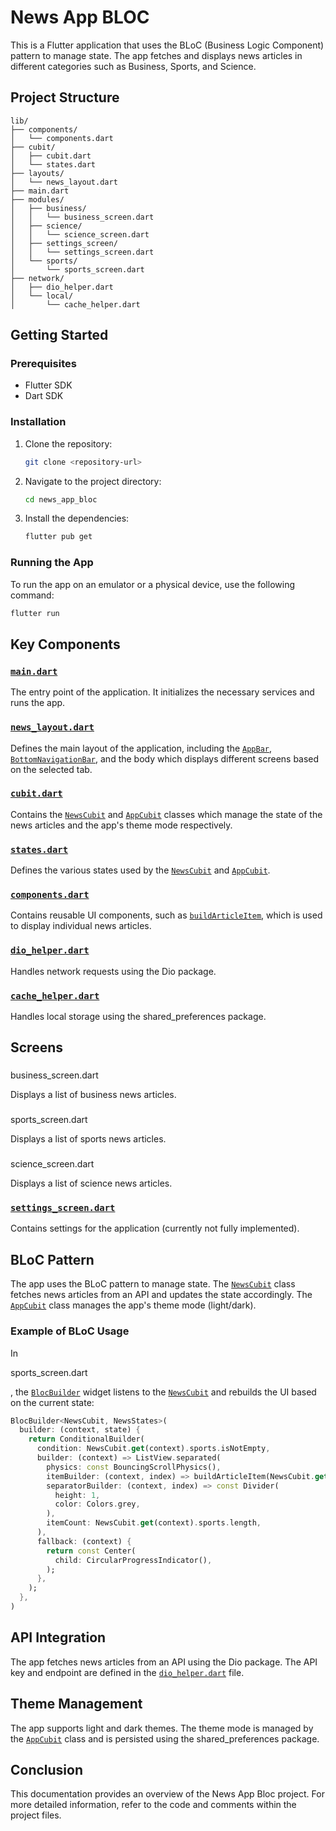 # News App BLOC

This is a Flutter application that uses the BLoC (Business Logic Component) pattern to manage state. The app fetches and displays news articles in different categories such as Business, Sports, and Science.

## Project Structure

```
lib/
├── components/
│   └── components.dart
├── cubit/
│   ├── cubit.dart
│   └── states.dart
├── layouts/
│   └── news_layout.dart
├── main.dart
├── modules/
│   ├── business/
│   │   └── business_screen.dart
│   ├── science/
│   │   └── science_screen.dart
│   ├── settings_screen/
│   │   └── settings_screen.dart
│   └── sports/
│       └── sports_screen.dart
├── network/
│   ├── dio_helper.dart
│   └── local/
│       └── cache_helper.dart
```

## Getting Started

### Prerequisites

- Flutter SDK
- Dart SDK

### Installation

1. Clone the repository:
    ```sh
    git clone <repository-url>
    ```
2. Navigate to the project directory:
    ```sh
    cd news_app_bloc
    ```
3. Install the dependencies:
    ```sh
    flutter pub get
    ```

### Running the App

To run the app on an emulator or a physical device, use the following command:
```sh
flutter run
```

## Key Components

### [`main.dart`](command:_github.copilot.openSymbolFromReferences?%5B%22%22%2C%5B%7B%22uri%22%3A%7B%22scheme%22%3A%22file%22%2C%22authority%22%3A%22%22%2C%22path%22%3A%22%2Fd%3A%2FFlutter%20Projects%2Fnews_app_bloc%2Flib%2Fcubit%2Fcubit.dart%22%2C%22query%22%3A%22%22%2C%22fragment%22%3A%22%22%7D%2C%22pos%22%3A%7B%22line%22%3A7%2C%22character%22%3A38%7D%7D%2C%7B%22uri%22%3A%7B%22scheme%22%3A%22file%22%2C%22authority%22%3A%22%22%2C%22path%22%3A%22%2Fd%3A%2FFlutter%20Projects%2Fnews_app_bloc%2Flib%2Fmain.dart%22%2C%22query%22%3A%22%22%2C%22fragment%22%3A%22%22%7D%2C%22pos%22%3A%7B%22line%22%3A4%2C%22character%22%3A38%7D%7D%5D%2C%227b83ad3c-e106-4176-ab6d-66e3b093c842%22%5D "Go to definition")



The entry point of the application. It initializes the necessary services and runs the app.

### [`news_layout.dart`](command:_github.copilot.openSymbolFromReferences?%5B%22%22%2C%5B%7B%22uri%22%3A%7B%22scheme%22%3A%22file%22%2C%22authority%22%3A%22%22%2C%22path%22%3A%22%2Fd%3A%2FFlutter%20Projects%2Fnews_app_bloc%2Flib%2Fcubit%2Fcubit.dart%22%2C%22query%22%3A%22%22%2C%22fragment%22%3A%22%22%7D%2C%22pos%22%3A%7B%22line%22%3A7%2C%22character%22%3A38%7D%7D%2C%7B%22uri%22%3A%7B%22scheme%22%3A%22file%22%2C%22authority%22%3A%22%22%2C%22path%22%3A%22%2Fd%3A%2FFlutter%20Projects%2Fnews_app_bloc%2Flib%2Fmain.dart%22%2C%22query%22%3A%22%22%2C%22fragment%22%3A%22%22%7D%2C%22pos%22%3A%7B%22line%22%3A4%2C%22character%22%3A38%7D%7D%5D%2C%227b83ad3c-e106-4176-ab6d-66e3b093c842%22%5D "Go to definition")



Defines the main layout of the application, including the [`AppBar`](command:_github.copilot.openSymbolFromReferences?%5B%22%22%2C%5B%7B%22uri%22%3A%7B%22scheme%22%3A%22file%22%2C%22authority%22%3A%22%22%2C%22path%22%3A%22%2Fd%3A%2FFlutter%20Projects%2Fnews_app_bloc%2Flib%2Flayouts%2Fnews_layout.dart%22%2C%22query%22%3A%22%22%2C%22fragment%22%3A%22%22%7D%2C%22pos%22%3A%7B%22line%22%3A117%2C%22character%22%3A22%7D%7D%5D%2C%227b83ad3c-e106-4176-ab6d-66e3b093c842%22%5D "Go to definition"), [`BottomNavigationBar`](command:_github.copilot.openSymbolFromReferences?%5B%22%22%2C%5B%7B%22uri%22%3A%7B%22scheme%22%3A%22file%22%2C%22authority%22%3A%22%22%2C%22path%22%3A%22%2Fd%3A%2FFlutter%20Projects%2Fnews_app_bloc%2Flib%2Fcubit%2Fcubit.dart%22%2C%22query%22%3A%22%22%2C%22fragment%22%3A%22%22%7D%2C%22pos%22%3A%7B%22line%22%3A17%2C%22character%22%3A7%7D%7D%2C%7B%22uri%22%3A%7B%22scheme%22%3A%22file%22%2C%22authority%22%3A%22%22%2C%22path%22%3A%22%2Fd%3A%2FFlutter%20Projects%2Fnews_app_bloc%2Flib%2Flayouts%2Fnews_layout.dart%22%2C%22query%22%3A%22%22%2C%22fragment%22%3A%22%22%7D%2C%22pos%22%3A%7B%22line%22%3A142%2C%22character%22%3A25%7D%7D%5D%2C%227b83ad3c-e106-4176-ab6d-66e3b093c842%22%5D "Go to definition"), and the body which displays different screens based on the selected tab.

### [`cubit.dart`](command:_github.copilot.openSymbolFromReferences?%5B%22%22%2C%5B%7B%22uri%22%3A%7B%22scheme%22%3A%22file%22%2C%22authority%22%3A%22%22%2C%22path%22%3A%22%2Fd%3A%2FFlutter%20Projects%2Fnews_app_bloc%2Flib%2Fcubit%2Fcubit.dart%22%2C%22query%22%3A%22%22%2C%22fragment%22%3A%22%22%7D%2C%22pos%22%3A%7B%22line%22%3A7%2C%22character%22%3A38%7D%7D%2C%7B%22uri%22%3A%7B%22scheme%22%3A%22file%22%2C%22authority%22%3A%22%22%2C%22path%22%3A%22%2Fd%3A%2FFlutter%20Projects%2Fnews_app_bloc%2Flib%2Fmain.dart%22%2C%22query%22%3A%22%22%2C%22fragment%22%3A%22%22%7D%2C%22pos%22%3A%7B%22line%22%3A4%2C%22character%22%3A38%7D%7D%5D%2C%227b83ad3c-e106-4176-ab6d-66e3b093c842%22%5D "Go to definition")



Contains the [`NewsCubit`](command:_github.copilot.openSymbolFromReferences?%5B%22%22%2C%5B%7B%22uri%22%3A%7B%22scheme%22%3A%22file%22%2C%22authority%22%3A%22%22%2C%22path%22%3A%22%2Fd%3A%2FFlutter%20Projects%2Fnews_app_bloc%2Flib%2Fcubit%2Fcubit.dart%22%2C%22query%22%3A%22%22%2C%22fragment%22%3A%22%22%7D%2C%22pos%22%3A%7B%22line%22%3A10%2C%22character%22%3A6%7D%7D%2C%7B%22uri%22%3A%7B%22scheme%22%3A%22file%22%2C%22authority%22%3A%22%22%2C%22path%22%3A%22%2Fd%3A%2FFlutter%20Projects%2Fnews_app_bloc%2Flib%2Flayouts%2Fnews_layout.dart%22%2C%22query%22%3A%22%22%2C%22fragment%22%3A%22%22%7D%2C%22pos%22%3A%7B%22line%22%3A20%2C%22character%22%3A21%7D%7D%2C%7B%22uri%22%3A%7B%22scheme%22%3A%22file%22%2C%22authority%22%3A%22%22%2C%22path%22%3A%22%2Fd%3A%2FFlutter%20Projects%2Fnews_app_bloc%2Flib%2Flayouts%2Fnews_layout.dart%22%2C%22query%22%3A%22%22%2C%22fragment%22%3A%22%22%7D%2C%22pos%22%3A%7B%22line%22%3A132%2C%22character%22%3A32%7D%7D%2C%7B%22uri%22%3A%7B%22scheme%22%3A%22file%22%2C%22authority%22%3A%22%22%2C%22path%22%3A%22%2Fd%3A%2FFlutter%20Projects%2Fnews_app_bloc%2Flib%2Fmodules%2Fbusiness%2Fbusiness_screen.dart%22%2C%22query%22%3A%22%22%2C%22fragment%22%3A%22%22%7D%2C%22pos%22%3A%7B%22line%22%3A12%2C%22character%22%3A23%7D%7D%2C%7B%22uri%22%3A%7B%22scheme%22%3A%22file%22%2C%22authority%22%3A%22%22%2C%22path%22%3A%22%2Fd%3A%2FFlutter%20Projects%2Fnews_app_bloc%2Flib%2Fmodules%2Fscience%2Fscience_screen.dart%22%2C%22query%22%3A%22%22%2C%22fragment%22%3A%22%22%7D%2C%22pos%22%3A%7B%22line%22%3A12%2C%22character%22%3A23%7D%7D%2C%7B%22uri%22%3A%7B%22scheme%22%3A%22file%22%2C%22authority%22%3A%22%22%2C%22path%22%3A%22%2Fd%3A%2FFlutter%20Projects%2Fnews_app_bloc%2Flib%2Fmodules%2Fsports%2Fsports_screen.dart%22%2C%22query%22%3A%22%22%2C%22fragment%22%3A%22%22%7D%2C%22pos%22%3A%7B%22line%22%3A12%2C%22character%22%3A23%7D%7D%5D%2C%227b83ad3c-e106-4176-ab6d-66e3b093c842%22%5D "Go to definition") and [`AppCubit`](command:_github.copilot.openSymbolFromReferences?%5B%22%22%2C%5B%7B%22uri%22%3A%7B%22scheme%22%3A%22file%22%2C%22authority%22%3A%22%22%2C%22path%22%3A%22%2Fd%3A%2FFlutter%20Projects%2Fnews_app_bloc%2Flib%2Fcomponents%2Fcomponents.dart%22%2C%22query%22%3A%22%22%2C%22fragment%22%3A%22%22%7D%2C%22pos%22%3A%7B%22line%22%3A5%2C%22character%22%3A57%7D%7D%2C%7B%22uri%22%3A%7B%22scheme%22%3A%22file%22%2C%22authority%22%3A%22%22%2C%22path%22%3A%22%2Fd%3A%2FFlutter%20Projects%2Fnews_app_bloc%2Flib%2Fcubit%2Fcubit.dart%22%2C%22query%22%3A%22%22%2C%22fragment%22%3A%22%22%7D%2C%22pos%22%3A%7B%22line%22%3A134%2C%22character%22%3A6%7D%7D%2C%7B%22uri%22%3A%7B%22scheme%22%3A%22file%22%2C%22authority%22%3A%22%22%2C%22path%22%3A%22%2Fd%3A%2FFlutter%20Projects%2Fnews_app_bloc%2Flib%2Flayouts%2Fnews_layout.dart%22%2C%22query%22%3A%22%22%2C%22fragment%22%3A%22%22%7D%2C%22pos%22%3A%7B%22line%22%3A17%2C%22character%22%3A21%7D%7D%2C%7B%22uri%22%3A%7B%22scheme%22%3A%22file%22%2C%22authority%22%3A%22%22%2C%22path%22%3A%22%2Fd%3A%2FFlutter%20Projects%2Fnews_app_bloc%2Flib%2Flayouts%2Fnews_layout.dart%22%2C%22query%22%3A%22%22%2C%22fragment%22%3A%22%22%7D%2C%22pos%22%3A%7B%22line%22%3A110%2C%22character%22%3A35%7D%7D%5D%2C%227b83ad3c-e106-4176-ab6d-66e3b093c842%22%5D "Go to definition") classes which manage the state of the news articles and the app's theme mode respectively.

### [`states.dart`](command:_github.copilot.openSymbolFromReferences?%5B%22%22%2C%5B%7B%22uri%22%3A%7B%22scheme%22%3A%22file%22%2C%22authority%22%3A%22%22%2C%22path%22%3A%22%2Fd%3A%2FFlutter%20Projects%2Fnews_app_bloc%2Flib%2Fcubit%2Fcubit.dart%22%2C%22query%22%3A%22%22%2C%22fragment%22%3A%22%22%7D%2C%22pos%22%3A%7B%22line%22%3A7%2C%22character%22%3A38%7D%7D%2C%7B%22uri%22%3A%7B%22scheme%22%3A%22file%22%2C%22authority%22%3A%22%22%2C%22path%22%3A%22%2Fd%3A%2FFlutter%20Projects%2Fnews_app_bloc%2Flib%2Fmain.dart%22%2C%22query%22%3A%22%22%2C%22fragment%22%3A%22%22%7D%2C%22pos%22%3A%7B%22line%22%3A4%2C%22character%22%3A38%7D%7D%5D%2C%227b83ad3c-e106-4176-ab6d-66e3b093c842%22%5D "Go to definition")


Defines the various states used by the [`NewsCubit`](command:_github.copilot.openSymbolFromReferences?%5B%22%22%2C%5B%7B%22uri%22%3A%7B%22scheme%22%3A%22file%22%2C%22authority%22%3A%22%22%2C%22path%22%3A%22%2Fd%3A%2FFlutter%20Projects%2Fnews_app_bloc%2Flib%2Fcubit%2Fcubit.dart%22%2C%22query%22%3A%22%22%2C%22fragment%22%3A%22%22%7D%2C%22pos%22%3A%7B%22line%22%3A10%2C%22character%22%3A6%7D%7D%2C%7B%22uri%22%3A%7B%22scheme%22%3A%22file%22%2C%22authority%22%3A%22%22%2C%22path%22%3A%22%2Fd%3A%2FFlutter%20Projects%2Fnews_app_bloc%2Flib%2Flayouts%2Fnews_layout.dart%22%2C%22query%22%3A%22%22%2C%22fragment%22%3A%22%22%7D%2C%22pos%22%3A%7B%22line%22%3A20%2C%22character%22%3A21%7D%7D%2C%7B%22uri%22%3A%7B%22scheme%22%3A%22file%22%2C%22authority%22%3A%22%22%2C%22path%22%3A%22%2Fd%3A%2FFlutter%20Projects%2Fnews_app_bloc%2Flib%2Flayouts%2Fnews_layout.dart%22%2C%22query%22%3A%22%22%2C%22fragment%22%3A%22%22%7D%2C%22pos%22%3A%7B%22line%22%3A132%2C%22character%22%3A32%7D%7D%2C%7B%22uri%22%3A%7B%22scheme%22%3A%22file%22%2C%22authority%22%3A%22%22%2C%22path%22%3A%22%2Fd%3A%2FFlutter%20Projects%2Fnews_app_bloc%2Flib%2Fmodules%2Fbusiness%2Fbusiness_screen.dart%22%2C%22query%22%3A%22%22%2C%22fragment%22%3A%22%22%7D%2C%22pos%22%3A%7B%22line%22%3A12%2C%22character%22%3A23%7D%7D%2C%7B%22uri%22%3A%7B%22scheme%22%3A%22file%22%2C%22authority%22%3A%22%22%2C%22path%22%3A%22%2Fd%3A%2FFlutter%20Projects%2Fnews_app_bloc%2Flib%2Fmodules%2Fscience%2Fscience_screen.dart%22%2C%22query%22%3A%22%22%2C%22fragment%22%3A%22%22%7D%2C%22pos%22%3A%7B%22line%22%3A12%2C%22character%22%3A23%7D%7D%2C%7B%22uri%22%3A%7B%22scheme%22%3A%22file%22%2C%22authority%22%3A%22%22%2C%22path%22%3A%22%2Fd%3A%2FFlutter%20Projects%2Fnews_app_bloc%2Flib%2Fmodules%2Fsports%2Fsports_screen.dart%22%2C%22query%22%3A%22%22%2C%22fragment%22%3A%22%22%7D%2C%22pos%22%3A%7B%22line%22%3A12%2C%22character%22%3A23%7D%7D%5D%2C%227b83ad3c-e106-4176-ab6d-66e3b093c842%22%5D "Go to definition") and [`AppCubit`](command:_github.copilot.openSymbolFromReferences?%5B%22%22%2C%5B%7B%22uri%22%3A%7B%22scheme%22%3A%22file%22%2C%22authority%22%3A%22%22%2C%22path%22%3A%22%2Fd%3A%2FFlutter%20Projects%2Fnews_app_bloc%2Flib%2Fcomponents%2Fcomponents.dart%22%2C%22query%22%3A%22%22%2C%22fragment%22%3A%22%22%7D%2C%22pos%22%3A%7B%22line%22%3A5%2C%22character%22%3A57%7D%7D%2C%7B%22uri%22%3A%7B%22scheme%22%3A%22file%22%2C%22authority%22%3A%22%22%2C%22path%22%3A%22%2Fd%3A%2FFlutter%20Projects%2Fnews_app_bloc%2Flib%2Fcubit%2Fcubit.dart%22%2C%22query%22%3A%22%22%2C%22fragment%22%3A%22%22%7D%2C%22pos%22%3A%7B%22line%22%3A134%2C%22character%22%3A6%7D%7D%2C%7B%22uri%22%3A%7B%22scheme%22%3A%22file%22%2C%22authority%22%3A%22%22%2C%22path%22%3A%22%2Fd%3A%2FFlutter%20Projects%2Fnews_app_bloc%2Flib%2Flayouts%2Fnews_layout.dart%22%2C%22query%22%3A%22%22%2C%22fragment%22%3A%22%22%7D%2C%22pos%22%3A%7B%22line%22%3A17%2C%22character%22%3A21%7D%7D%2C%7B%22uri%22%3A%7B%22scheme%22%3A%22file%22%2C%22authority%22%3A%22%22%2C%22path%22%3A%22%2Fd%3A%2FFlutter%20Projects%2Fnews_app_bloc%2Flib%2Flayouts%2Fnews_layout.dart%22%2C%22query%22%3A%22%22%2C%22fragment%22%3A%22%22%7D%2C%22pos%22%3A%7B%22line%22%3A110%2C%22character%22%3A35%7D%7D%5D%2C%227b83ad3c-e106-4176-ab6d-66e3b093c842%22%5D "Go to definition").

### [`components.dart`](command:_github.copilot.openSymbolFromReferences?%5B%22%22%2C%5B%7B%22uri%22%3A%7B%22scheme%22%3A%22file%22%2C%22authority%22%3A%22%22%2C%22path%22%3A%22%2Fd%3A%2FFlutter%20Projects%2Fnews_app_bloc%2Flib%2Fcubit%2Fcubit.dart%22%2C%22query%22%3A%22%22%2C%22fragment%22%3A%22%22%7D%2C%22pos%22%3A%7B%22line%22%3A7%2C%22character%22%3A38%7D%7D%2C%7B%22uri%22%3A%7B%22scheme%22%3A%22file%22%2C%22authority%22%3A%22%22%2C%22path%22%3A%22%2Fd%3A%2FFlutter%20Projects%2Fnews_app_bloc%2Flib%2Fmain.dart%22%2C%22query%22%3A%22%22%2C%22fragment%22%3A%22%22%7D%2C%22pos%22%3A%7B%22line%22%3A4%2C%22character%22%3A38%7D%7D%5D%2C%227b83ad3c-e106-4176-ab6d-66e3b093c842%22%5D "Go to definition")



Contains reusable UI components, such as [`buildArticleItem`](command:_github.copilot.openSymbolFromReferences?%5B%22%22%2C%5B%7B%22uri%22%3A%7B%22scheme%22%3A%22file%22%2C%22authority%22%3A%22%22%2C%22path%22%3A%22%2Fd%3A%2FFlutter%20Projects%2Fnews_app_bloc%2Flib%2Fcomponents%2Fcomponents.dart%22%2C%22query%22%3A%22%22%2C%22fragment%22%3A%22%22%7D%2C%22pos%22%3A%7B%22line%22%3A5%2C%22character%22%3A7%7D%7D%2C%7B%22uri%22%3A%7B%22scheme%22%3A%22file%22%2C%22authority%22%3A%22%22%2C%22path%22%3A%22%2Fd%3A%2FFlutter%20Projects%2Fnews_app_bloc%2Flib%2Fmodules%2Fbusiness%2Fbusiness_screen.dart%22%2C%22query%22%3A%22%22%2C%22fragment%22%3A%22%22%7D%2C%22pos%22%3A%7B%22line%22%3A18%2C%22character%22%3A45%7D%7D%2C%7B%22uri%22%3A%7B%22scheme%22%3A%22file%22%2C%22authority%22%3A%22%22%2C%22path%22%3A%22%2Fd%3A%2FFlutter%20Projects%2Fnews_app_bloc%2Flib%2Fmodules%2Fscience%2Fscience_screen.dart%22%2C%22query%22%3A%22%22%2C%22fragment%22%3A%22%22%7D%2C%22pos%22%3A%7B%22line%22%3A18%2C%22character%22%3A45%7D%7D%2C%7B%22uri%22%3A%7B%22scheme%22%3A%22file%22%2C%22authority%22%3A%22%22%2C%22path%22%3A%22%2Fd%3A%2FFlutter%20Projects%2Fnews_app_bloc%2Flib%2Fmodules%2Fsports%2Fsports_screen.dart%22%2C%22query%22%3A%22%22%2C%22fragment%22%3A%22%22%7D%2C%22pos%22%3A%7B%22line%22%3A18%2C%22character%22%3A45%7D%7D%5D%2C%227b83ad3c-e106-4176-ab6d-66e3b093c842%22%5D "Go to definition"), which is used to display individual news articles.

### [`dio_helper.dart`](command:_github.copilot.openSymbolFromReferences?%5B%22%22%2C%5B%7B%22uri%22%3A%7B%22scheme%22%3A%22file%22%2C%22authority%22%3A%22%22%2C%22path%22%3A%22%2Fd%3A%2FFlutter%20Projects%2Fnews_app_bloc%2Flib%2Fcubit%2Fcubit.dart%22%2C%22query%22%3A%22%22%2C%22fragment%22%3A%22%22%7D%2C%22pos%22%3A%7B%22line%22%3A7%2C%22character%22%3A38%7D%7D%2C%7B%22uri%22%3A%7B%22scheme%22%3A%22file%22%2C%22authority%22%3A%22%22%2C%22path%22%3A%22%2Fd%3A%2FFlutter%20Projects%2Fnews_app_bloc%2Flib%2Fmain.dart%22%2C%22query%22%3A%22%22%2C%22fragment%22%3A%22%22%7D%2C%22pos%22%3A%7B%22line%22%3A4%2C%22character%22%3A38%7D%7D%5D%2C%227b83ad3c-e106-4176-ab6d-66e3b093c842%22%5D "Go to definition")

Handles network requests using the Dio package.

### [`cache_helper.dart`](command:_github.copilot.openSymbolFromReferences?%5B%22%22%2C%5B%7B%22uri%22%3A%7B%22scheme%22%3A%22file%22%2C%22authority%22%3A%22%22%2C%22path%22%3A%22%2Fd%3A%2FFlutter%20Projects%2Fnews_app_bloc%2Flib%2Fcubit%2Fcubit.dart%22%2C%22query%22%3A%22%22%2C%22fragment%22%3A%22%22%7D%2C%22pos%22%3A%7B%22line%22%3A8%2C%22character%22%3A44%7D%7D%2C%7B%22uri%22%3A%7B%22scheme%22%3A%22file%22%2C%22authority%22%3A%22%22%2C%22path%22%3A%22%2Fd%3A%2FFlutter%20Projects%2Fnews_app_bloc%2Flib%2Fmain.dart%22%2C%22query%22%3A%22%22%2C%22fragment%22%3A%22%22%7D%2C%22pos%22%3A%7B%22line%22%3A5%2C%22character%22%3A44%7D%7D%5D%2C%227b83ad3c-e106-4176-ab6d-66e3b093c842%22%5D "Go to definition")

Handles local storage using the shared_preferences package.

## Screens

### 

business_screen.dart



Displays a list of business news articles.

### 

sports_screen.dart



Displays a list of sports news articles.

### 

science_screen.dart



Displays a list of science news articles.

### [`settings_screen.dart`](command:_github.copilot.openSymbolFromReferences?%5B%22%22%2C%5B%7B%22uri%22%3A%7B%22scheme%22%3A%22file%22%2C%22authority%22%3A%22%22%2C%22path%22%3A%22%2Fd%3A%2FFlutter%20Projects%2Fnews_app_bloc%2Flib%2Fcubit%2Fcubit.dart%22%2C%22query%22%3A%22%22%2C%22fragment%22%3A%22%22%7D%2C%22pos%22%3A%7B%22line%22%3A5%2C%22character%22%3A54%7D%7D%5D%2C%227b83ad3c-e106-4176-ab6d-66e3b093c842%22%5D "Go to definition")

Contains settings for the application (currently not fully implemented).

## BLoC Pattern

The app uses the BLoC pattern to manage state. The [`NewsCubit`](command:_github.copilot.openSymbolFromReferences?%5B%22%22%2C%5B%7B%22uri%22%3A%7B%22scheme%22%3A%22file%22%2C%22authority%22%3A%22%22%2C%22path%22%3A%22%2Fd%3A%2FFlutter%20Projects%2Fnews_app_bloc%2Flib%2Fcubit%2Fcubit.dart%22%2C%22query%22%3A%22%22%2C%22fragment%22%3A%22%22%7D%2C%22pos%22%3A%7B%22line%22%3A10%2C%22character%22%3A6%7D%7D%2C%7B%22uri%22%3A%7B%22scheme%22%3A%22file%22%2C%22authority%22%3A%22%22%2C%22path%22%3A%22%2Fd%3A%2FFlutter%20Projects%2Fnews_app_bloc%2Flib%2Flayouts%2Fnews_layout.dart%22%2C%22query%22%3A%22%22%2C%22fragment%22%3A%22%22%7D%2C%22pos%22%3A%7B%22line%22%3A20%2C%22character%22%3A21%7D%7D%2C%7B%22uri%22%3A%7B%22scheme%22%3A%22file%22%2C%22authority%22%3A%22%22%2C%22path%22%3A%22%2Fd%3A%2FFlutter%20Projects%2Fnews_app_bloc%2Flib%2Flayouts%2Fnews_layout.dart%22%2C%22query%22%3A%22%22%2C%22fragment%22%3A%22%22%7D%2C%22pos%22%3A%7B%22line%22%3A132%2C%22character%22%3A32%7D%7D%2C%7B%22uri%22%3A%7B%22scheme%22%3A%22file%22%2C%22authority%22%3A%22%22%2C%22path%22%3A%22%2Fd%3A%2FFlutter%20Projects%2Fnews_app_bloc%2Flib%2Fmodules%2Fbusiness%2Fbusiness_screen.dart%22%2C%22query%22%3A%22%22%2C%22fragment%22%3A%22%22%7D%2C%22pos%22%3A%7B%22line%22%3A12%2C%22character%22%3A23%7D%7D%2C%7B%22uri%22%3A%7B%22scheme%22%3A%22file%22%2C%22authority%22%3A%22%22%2C%22path%22%3A%22%2Fd%3A%2FFlutter%20Projects%2Fnews_app_bloc%2Flib%2Fmodules%2Fscience%2Fscience_screen.dart%22%2C%22query%22%3A%22%22%2C%22fragment%22%3A%22%22%7D%2C%22pos%22%3A%7B%22line%22%3A12%2C%22character%22%3A23%7D%7D%2C%7B%22uri%22%3A%7B%22scheme%22%3A%22file%22%2C%22authority%22%3A%22%22%2C%22path%22%3A%22%2Fd%3A%2FFlutter%20Projects%2Fnews_app_bloc%2Flib%2Fmodules%2Fsports%2Fsports_screen.dart%22%2C%22query%22%3A%22%22%2C%22fragment%22%3A%22%22%7D%2C%22pos%22%3A%7B%22line%22%3A12%2C%22character%22%3A23%7D%7D%5D%2C%227b83ad3c-e106-4176-ab6d-66e3b093c842%22%5D "Go to definition") class fetches news articles from an API and updates the state accordingly. The [`AppCubit`](command:_github.copilot.openSymbolFromReferences?%5B%22%22%2C%5B%7B%22uri%22%3A%7B%22scheme%22%3A%22file%22%2C%22authority%22%3A%22%22%2C%22path%22%3A%22%2Fd%3A%2FFlutter%20Projects%2Fnews_app_bloc%2Flib%2Fcomponents%2Fcomponents.dart%22%2C%22query%22%3A%22%22%2C%22fragment%22%3A%22%22%7D%2C%22pos%22%3A%7B%22line%22%3A5%2C%22character%22%3A57%7D%7D%2C%7B%22uri%22%3A%7B%22scheme%22%3A%22file%22%2C%22authority%22%3A%22%22%2C%22path%22%3A%22%2Fd%3A%2FFlutter%20Projects%2Fnews_app_bloc%2Flib%2Fcubit%2Fcubit.dart%22%2C%22query%22%3A%22%22%2C%22fragment%22%3A%22%22%7D%2C%22pos%22%3A%7B%22line%22%3A134%2C%22character%22%3A6%7D%7D%2C%7B%22uri%22%3A%7B%22scheme%22%3A%22file%22%2C%22authority%22%3A%22%22%2C%22path%22%3A%22%2Fd%3A%2FFlutter%20Projects%2Fnews_app_bloc%2Flib%2Flayouts%2Fnews_layout.dart%22%2C%22query%22%3A%22%22%2C%22fragment%22%3A%22%22%7D%2C%22pos%22%3A%7B%22line%22%3A17%2C%22character%22%3A21%7D%7D%2C%7B%22uri%22%3A%7B%22scheme%22%3A%22file%22%2C%22authority%22%3A%22%22%2C%22path%22%3A%22%2Fd%3A%2FFlutter%20Projects%2Fnews_app_bloc%2Flib%2Flayouts%2Fnews_layout.dart%22%2C%22query%22%3A%22%22%2C%22fragment%22%3A%22%22%7D%2C%22pos%22%3A%7B%22line%22%3A110%2C%22character%22%3A35%7D%7D%5D%2C%227b83ad3c-e106-4176-ab6d-66e3b093c842%22%5D "Go to definition") class manages the app's theme mode (light/dark).

### Example of BLoC Usage

In 

sports_screen.dart

, the [`BlocBuilder`](command:_github.copilot.openSymbolFromReferences?%5B%22%22%2C%5B%7B%22uri%22%3A%7B%22scheme%22%3A%22file%22%2C%22authority%22%3A%22%22%2C%22path%22%3A%22%2Fd%3A%2FFlutter%20Projects%2Fnews_app_bloc%2Flib%2Fcomponents%2Fcomponents.dart%22%2C%22query%22%3A%22%22%2C%22fragment%22%3A%22%22%7D%2C%22pos%22%3A%7B%22line%22%3A5%2C%22character%22%3A45%7D%7D%2C%7B%22uri%22%3A%7B%22scheme%22%3A%22file%22%2C%22authority%22%3A%22%22%2C%22path%22%3A%22%2Fd%3A%2FFlutter%20Projects%2Fnews_app_bloc%2Flib%2Flayouts%2Fnews_layout.dart%22%2C%22query%22%3A%22%22%2C%22fragment%22%3A%22%22%7D%2C%22pos%22%3A%7B%22line%22%3A25%2C%22character%22%3A13%7D%7D%2C%7B%22uri%22%3A%7B%22scheme%22%3A%22file%22%2C%22authority%22%3A%22%22%2C%22path%22%3A%22%2Fd%3A%2FFlutter%20Projects%2Fnews_app_bloc%2Flib%2Flayouts%2Fnews_layout.dart%22%2C%22query%22%3A%22%22%2C%22fragment%22%3A%22%22%7D%2C%22pos%22%3A%7B%22line%22%3A132%2C%22character%22%3A20%7D%7D%2C%7B%22uri%22%3A%7B%22scheme%22%3A%22file%22%2C%22authority%22%3A%22%22%2C%22path%22%3A%22%2Fd%3A%2FFlutter%20Projects%2Fnews_app_bloc%2Flib%2Fmodules%2Fbusiness%2Fbusiness_screen.dart%22%2C%22query%22%3A%22%22%2C%22fragment%22%3A%22%22%7D%2C%22pos%22%3A%7B%22line%22%3A12%2C%22character%22%3A11%7D%7D%2C%7B%22uri%22%3A%7B%22scheme%22%3A%22file%22%2C%22authority%22%3A%22%22%2C%22path%22%3A%22%2Fd%3A%2FFlutter%20Projects%2Fnews_app_bloc%2Flib%2Fmodules%2Fscience%2Fscience_screen.dart%22%2C%22query%22%3A%22%22%2C%22fragment%22%3A%22%22%7D%2C%22pos%22%3A%7B%22line%22%3A12%2C%22character%22%3A11%7D%7D%2C%7B%22uri%22%3A%7B%22scheme%22%3A%22file%22%2C%22authority%22%3A%22%22%2C%22path%22%3A%22%2Fd%3A%2FFlutter%20Projects%2Fnews_app_bloc%2Flib%2Fmodules%2Fsports%2Fsports_screen.dart%22%2C%22query%22%3A%22%22%2C%22fragment%22%3A%22%22%7D%2C%22pos%22%3A%7B%22line%22%3A12%2C%22character%22%3A11%7D%7D%5D%2C%227b83ad3c-e106-4176-ab6d-66e3b093c842%22%5D "Go to definition") widget listens to the [`NewsCubit`](command:_github.copilot.openSymbolFromReferences?%5B%22%22%2C%5B%7B%22uri%22%3A%7B%22scheme%22%3A%22file%22%2C%22authority%22%3A%22%22%2C%22path%22%3A%22%2Fd%3A%2FFlutter%20Projects%2Fnews_app_bloc%2Flib%2Fcubit%2Fcubit.dart%22%2C%22query%22%3A%22%22%2C%22fragment%22%3A%22%22%7D%2C%22pos%22%3A%7B%22line%22%3A10%2C%22character%22%3A6%7D%7D%2C%7B%22uri%22%3A%7B%22scheme%22%3A%22file%22%2C%22authority%22%3A%22%22%2C%22path%22%3A%22%2Fd%3A%2FFlutter%20Projects%2Fnews_app_bloc%2Flib%2Flayouts%2Fnews_layout.dart%22%2C%22query%22%3A%22%22%2C%22fragment%22%3A%22%22%7D%2C%22pos%22%3A%7B%22line%22%3A20%2C%22character%22%3A21%7D%7D%2C%7B%22uri%22%3A%7B%22scheme%22%3A%22file%22%2C%22authority%22%3A%22%22%2C%22path%22%3A%22%2Fd%3A%2FFlutter%20Projects%2Fnews_app_bloc%2Flib%2Flayouts%2Fnews_layout.dart%22%2C%22query%22%3A%22%22%2C%22fragment%22%3A%22%22%7D%2C%22pos%22%3A%7B%22line%22%3A132%2C%22character%22%3A32%7D%7D%2C%7B%22uri%22%3A%7B%22scheme%22%3A%22file%22%2C%22authority%22%3A%22%22%2C%22path%22%3A%22%2Fd%3A%2FFlutter%20Projects%2Fnews_app_bloc%2Flib%2Fmodules%2Fbusiness%2Fbusiness_screen.dart%22%2C%22query%22%3A%22%22%2C%22fragment%22%3A%22%22%7D%2C%22pos%22%3A%7B%22line%22%3A12%2C%22character%22%3A23%7D%7D%2C%7B%22uri%22%3A%7B%22scheme%22%3A%22file%22%2C%22authority%22%3A%22%22%2C%22path%22%3A%22%2Fd%3A%2FFlutter%20Projects%2Fnews_app_bloc%2Flib%2Fmodules%2Fscience%2Fscience_screen.dart%22%2C%22query%22%3A%22%22%2C%22fragment%22%3A%22%22%7D%2C%22pos%22%3A%7B%22line%22%3A12%2C%22character%22%3A23%7D%7D%2C%7B%22uri%22%3A%7B%22scheme%22%3A%22file%22%2C%22authority%22%3A%22%22%2C%22path%22%3A%22%2Fd%3A%2FFlutter%20Projects%2Fnews_app_bloc%2Flib%2Fmodules%2Fsports%2Fsports_screen.dart%22%2C%22query%22%3A%22%22%2C%22fragment%22%3A%22%22%7D%2C%22pos%22%3A%7B%22line%22%3A12%2C%22character%22%3A23%7D%7D%5D%2C%227b83ad3c-e106-4176-ab6d-66e3b093c842%22%5D "Go to definition") and rebuilds the UI based on the current state:

```dart
BlocBuilder<NewsCubit, NewsStates>(
  builder: (context, state) {
    return ConditionalBuilder(
      condition: NewsCubit.get(context).sports.isNotEmpty,
      builder: (context) => ListView.separated(
        physics: const BouncingScrollPhysics(),
        itemBuilder: (context, index) => buildArticleItem(NewsCubit.get(context).sports[index], context),
        separatorBuilder: (context, index) => const Divider(
          height: 1,
          color: Colors.grey,
        ),
        itemCount: NewsCubit.get(context).sports.length,
      ),
      fallback: (context) {
        return const Center(
          child: CircularProgressIndicator(),
        );
      },
    );
  },
)
```

## API Integration

The app fetches news articles from an API using the Dio package. The API key and endpoint are defined in the [`dio_helper.dart`](command:_github.copilot.openSymbolFromReferences?%5B%22%22%2C%5B%7B%22uri%22%3A%7B%22scheme%22%3A%22file%22%2C%22authority%22%3A%22%22%2C%22path%22%3A%22%2Fd%3A%2FFlutter%20Projects%2Fnews_app_bloc%2Flib%2Fcubit%2Fcubit.dart%22%2C%22query%22%3A%22%22%2C%22fragment%22%3A%22%22%7D%2C%22pos%22%3A%7B%22line%22%3A7%2C%22character%22%3A38%7D%7D%2C%7B%22uri%22%3A%7B%22scheme%22%3A%22file%22%2C%22authority%22%3A%22%22%2C%22path%22%3A%22%2Fd%3A%2FFlutter%20Projects%2Fnews_app_bloc%2Flib%2Fmain.dart%22%2C%22query%22%3A%22%22%2C%22fragment%22%3A%22%22%7D%2C%22pos%22%3A%7B%22line%22%3A4%2C%22character%22%3A38%7D%7D%5D%2C%227b83ad3c-e106-4176-ab6d-66e3b093c842%22%5D "Go to definition") file.

## Theme Management

The app supports light and dark themes. The theme mode is managed by the [`AppCubit`](command:_github.copilot.openSymbolFromReferences?%5B%22%22%2C%5B%7B%22uri%22%3A%7B%22scheme%22%3A%22file%22%2C%22authority%22%3A%22%22%2C%22path%22%3A%22%2Fd%3A%2FFlutter%20Projects%2Fnews_app_bloc%2Flib%2Fcomponents%2Fcomponents.dart%22%2C%22query%22%3A%22%22%2C%22fragment%22%3A%22%22%7D%2C%22pos%22%3A%7B%22line%22%3A5%2C%22character%22%3A57%7D%7D%2C%7B%22uri%22%3A%7B%22scheme%22%3A%22file%22%2C%22authority%22%3A%22%22%2C%22path%22%3A%22%2Fd%3A%2FFlutter%20Projects%2Fnews_app_bloc%2Flib%2Fcubit%2Fcubit.dart%22%2C%22query%22%3A%22%22%2C%22fragment%22%3A%22%22%7D%2C%22pos%22%3A%7B%22line%22%3A134%2C%22character%22%3A6%7D%7D%2C%7B%22uri%22%3A%7B%22scheme%22%3A%22file%22%2C%22authority%22%3A%22%22%2C%22path%22%3A%22%2Fd%3A%2FFlutter%20Projects%2Fnews_app_bloc%2Flib%2Flayouts%2Fnews_layout.dart%22%2C%22query%22%3A%22%22%2C%22fragment%22%3A%22%22%7D%2C%22pos%22%3A%7B%22line%22%3A17%2C%22character%22%3A21%7D%7D%2C%7B%22uri%22%3A%7B%22scheme%22%3A%22file%22%2C%22authority%22%3A%22%22%2C%22path%22%3A%22%2Fd%3A%2FFlutter%20Projects%2Fnews_app_bloc%2Flib%2Flayouts%2Fnews_layout.dart%22%2C%22query%22%3A%22%22%2C%22fragment%22%3A%22%22%7D%2C%22pos%22%3A%7B%22line%22%3A110%2C%22character%22%3A35%7D%7D%5D%2C%227b83ad3c-e106-4176-ab6d-66e3b093c842%22%5D "Go to definition") class and is persisted using the shared_preferences package.

## Conclusion

This documentation provides an overview of the News App Bloc project. For more detailed information, refer to the code and comments within the project files.